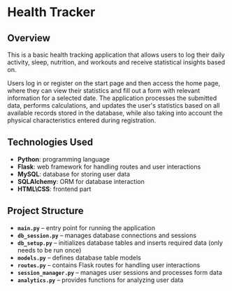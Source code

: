 # Health Tracker

## Overview
This is a basic health tracking application that allows users to log their daily activity, sleep, nutrition, and workouts and receive statistical insights based on. 

Users log in or register on the start page and then access the home page, where they can view their statistics and fill out a form with relevant information for a selected date. The application processes the submitted data, performs calculations, and updates the user's statistics based on all available records stored in the database, while also taking into account the physical characteristics entered during registration.
## Technologies Used
- **Python**: programming language
- **Flask**: web framework for handling routes and user interactions
- **MySQL**: database for storing user data
- **SQLAlchemy**: ORM for database interaction
- **HTML\CSS**: frontend part

## Project Structure
- **`main.py`** – entry point for running the application
- **`db_session.py`** – manages database connections and sessions
- **`db_setup.py`** – initializes database tables and inserts required data (only needs to be run once)
- **`models.py`** – defines database table models
- **`routes.py`** – contains Flask routes for handling user interactions
- **`session_manager.py`** – manages user sessions and processes form data
- **`analytics.py`** – provides functions for analyzing user data


   

